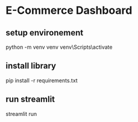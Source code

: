 # E-Commerce Dashboard

## setup environement
python -m venv venv
venv\Scripts\activate

## install library
pip install -r requirements.txt

## run streamlit
streamlit run
